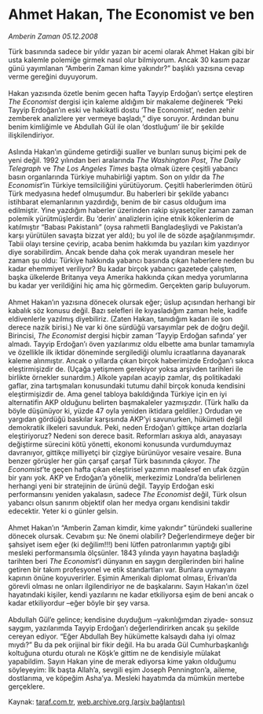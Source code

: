# Ahmet Hakan, The Economist ve ben

*Amberin Zaman 05.12.2008*

<div class="yazi">Türk basınında sadece bir yıldır yazan bir acemi olarak Ahmet Hakan gibi bir usta kalemle polemiğe girmek nasıl olur bilmiyorum. Ancak 30 kasım pazar günü yayımlanan “Amberin Zaman kime yakındır?” başlıklı yazısına cevap verme gereğini duyuyorum. <br/><br/>Hakan yazısında özetle benim gecen hafta Tayyip Erdoğan’ı sertçe eleştiren <i>The Economist</i> dergisi için kaleme aldığım bir makaleme değinerek “Peki Tayyip Erdoğan’ın eski ve hakikatli dostu ‘The Economist’, neden zehir zemberek analizlere yer vermeye başladı,” diye soruyor. Ardından bunu benim kimliğimle ve Abdullah Gül ile olan ‘dostluğum’ ile bir şekilde ilişkilendiriyor. <br/><br/>Aslında Hakan’ın gündeme getirdiği sualler ve bunları sunuş biçimi pek de yeni değil. 1992 yılından beri aralarında <i>The Washington Post</i>, <i>The Daily Telegraph</i> ve <i>The Los Angeles Times</i> başta olmak üzere çeşitli yabancı basın organlarında Türkiye muhabirliği yaptım. Son on yıldır da <i>The Economist</i>’in Türkiye temsilciliğini yürütüyorum. Çeşitli haberlerimden ötürü Türk medyasına hedef olmuşumdur. Bu haberleri bir şekilde yabancı istihbarat elemanlarının yazdırdığı, benim de bir casus olduğum ima edilmiştir. Yine yazdığım haberler üzerinden rakip siyasetçiler zaman zaman polemik yürütmüşlerdir. Bu ‘derin’ analizlerin içine etnik kökenlerim de katılmıştır “Babası Pakistanlı” (oysa rahmetli Bangladeşliydi ve Pakistan’a karşı yürütülen savaşta bizzat yer aldı); bu yol ile de sözde aşağılanmışımdır. Tabii olayı tersine çevirip, acaba benim hakkımda bu yazıları kim yazdırıyor diye sorabilirdim. Ancak bende daha çok merak uyandıran mesele her zaman şu oldu: Türkiye hakkında yabancı basında çıkan haberlere neden bu kadar ehemmiyet veriliyor? Bu kadar birçok yabancı gazetede çalıştım, başka ülkelerde Britanya veya Amerika hakkında çıkan medya yorumlarına bu kadar yer verildiğini hiç ama hiç görmedim. Gerçekten garip buluyorum. <br/><br/>Ahmet Hakan’ın yazısına dönecek olursak eğer; üslup açısından herhangi bir kabalık söz konusu değil. Bazı selefleri ile kıyasladığım zaman hele, kadife eldivenlerle yazılmış diyebiliriz. (Zaten Hakan, tanıdığım kadarı ile son derece nazik birisi.) Ne var ki öne sürdüğü varsayımlar pek de doğru değil. Birincisi, <i>The Economist</i> dergisi hiçbir zaman ‘Tayyip Erdoğan safında’ yer almadı. Tayyip Erdoğan’ı öven yazılarımız oldu elbette ama bunlar tamamıyla ve özellikle ilk iktidar döneminde sergilediği olumlu icraatlarına dayanarak kaleme alınmıştır. Ancak o yıllarda çıkan birçok haberimizde Erdoğan’ı sıkıca eleştirmişizdir de. (Uçağa yetişmem gerekiyor yoksa arşivden tarihleri ile birlikte örnekler sunardım.) Alkole yapılan acayip zamlar, dış politikadaki gaflar, zina tartışmaları konusundaki tutumu dahil birçok konuda kendisini eleştirmişizdir de. Ama genel tabloya bakıldığında Türkiye için en iyi alternatifin AKP olduğunu belirten başmakaleler yazmışızdır. (Türk halkı da böyle düşünüyor ki, yüzde 47 oyla yeniden iktidara geldiler.) Ordudan ve yargıdan gördüğü baskılar karşısında AKP’yi savunurken, hükümeti değil demokratik ilkeleri savunduk. Peki, neden Erdoğan’ı gittikçe artan dozlarla eleştiriyoruz? Nedeni son derece basit. Reformları askıya aldı, anayasayı değiştirme sürecini kötü yönetti, ekonomi konusunda vurdumduymaz davranıyor, gittikçe milliyetçi bir çizgiye bürünüyor vesaire vesaire. Buna benzer görüşler her gün çarşaf çarşaf Türk basınında çıkıyor. <i>The Economist</i>’te geçen hafta çıkan eleştirisel yazımın maalesef en ufak özgün bir yanı yok. AKP ve Erdoğan’a yönelik, merkezimiz Londra’da belirlenen herhangi yeni bir stratejinin de ürünü değil. Tayyip Erdoğan eski performansını yeniden yakalasın, sadece <i>The Economist</i> değil, Türk olsun yabancı olsun sanırım objektif olan her medya organı kendisini takdir edecektir. Yeter ki o günler gelsin. <br/><br/>Ahmet Hakan’ın “Amberin Zaman kimdir, kime yakındır” türündeki suallerine dönecek olursak. Cevabım şu: Ne önemi olabilir? Değerlendirmeye değer bir şahsiyet isem eğer (ki değilim!!!) beni lütfen patronlarımın yaptığı gibi mesleki performansımla ölçsünler. 1843 yılında yayın hayatına başladığı tarihten beri <i>The Economist</i>’i dünyanın en saygın dergilerinden biri haline getiren bir takım profesyonel ve etik standartları var. Bunlara uymayanı kapının önüne koyuverirler. Eşimin Amerikalı diplomat olması, Erivan’da görevli olması ne onları ilgilendiriyor ne de başkalarını. Sayın Hakan’ın özel hayatındaki kişiler, kendi yazılarını ne kadar etkiliyorsa eşim de beni ancak o kadar etkiliyordur –eğer böyle bir şey varsa. <br/><br/>Abdullah Gül’e gelince; kendisine duyduğum –yakınlığımdan ziyade- sonsuz saygım, yazılarımda Tayyip Erdoğan’ı değerlendirirken ancak şu şekilde cereyan ediyor. “Eğer Abdullah Bey hükümette kalsaydı daha iyi olmaz mıydı?” Bu da pek orijinal bir fikir değil. Ha bu arada Gül Cumhurbaşkanlığı koltuğuna oturdu oturalı ne Köşk’e gittim ne de kendisiyle mülakat yapabildim. Sayın Hakan yine de merak ediyorsa kime yakın olduğumu söyleyeyim: İlk başta Allah’a, sevgili eşim Joseph Pennington’a, aileme, dostlarıma, ve köpeğim Asha’ya. Mesleki hayatımda da mümkün mertebe gerçeklere.</div>

Kaynak: [taraf.com.tr](http://www.taraf.com.tr:80/makale/2977.htm), [web.archive.org (arşiv bağlantısı)](http://web.archive.org/web/20100327073523/http://www.taraf.com.tr:80/makale/2977.htm)
